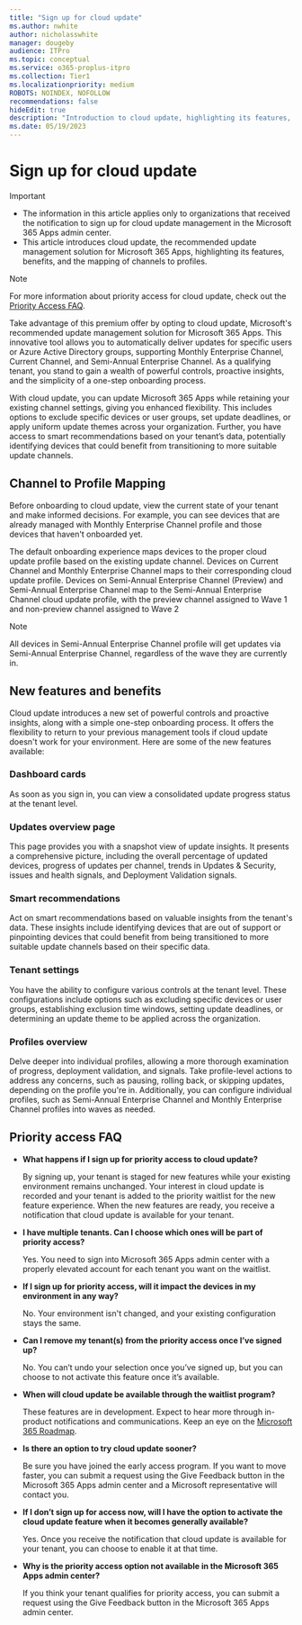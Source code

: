 ```yaml
---
title: "Sign up for cloud update"
ms.author: nwhite
author: nicholasswhite
manager: dougeby
audience: ITPro
ms.topic: conceptual
ms.service: o365-proplus-itpro
ms.collection: Tier1
ms.localizationpriority: medium
ROBOTS: NOINDEX, NOFOLLOW
recommendations: false
hideEdit: true
description: "Introduction to cloud update, highlighting its features, benefits, and the mapping of channels to profiles"
ms.date: 05/19/2023
---
```


# Sign up for cloud update

> [!IMPORTANT]
>
>- The information in this article applies only to organizations that received the notification to sign up for cloud update management in the Microsoft 365 Apps admin center.
>- This article introduces cloud update, the recommended update management solution for Microsoft 365 Apps, highlighting its features, benefits, and the mapping of channels to profiles.

> [!NOTE]
> For more information about priority access for cloud update, check out the [Priority Access FAQ](#priority-access-faq).

Take advantage of this premium offer by opting to cloud update, Microsoft's recommended update management solution for Microsoft 365 Apps. This innovative tool allows you to automatically deliver updates for specific users or Azure Active Directory groups, supporting Monthly Enterprise Channel, Current Channel, and Semi-Annual Enterprise Channel. As a qualifying tenant, you stand to gain a wealth of powerful controls, proactive insights, and the simplicity of a one-step onboarding process.

With cloud update, you can update Microsoft 365 Apps while retaining your existing channel settings, giving you enhanced flexibility. This includes options to exclude specific devices or user groups, set update deadlines, or apply uniform update themes across your organization. Further, you have access to smart recommendations based on your tenant’s data, potentially identifying devices that could benefit from transitioning to more suitable update channels.

## Channel to Profile Mapping

Before onboarding to cloud update, view the current state of your tenant and make informed decisions. For example, you can see devices that are  already managed with Monthly Enterprise Channel profile and those devices that haven't onboarded yet.

The default onboarding experience maps devices to the proper cloud update profile based on the existing update channel. Devices on Current Channel and Monthly Enterprise Channel maps to their corresponding cloud update profile. Devices on Semi-Annual Enterprise Channel (Preview) and Semi-Annual Enterprise Channel map to the Semi-Annual Enterprise Channel cloud update profile, with the preview channel assigned to Wave 1 and non-preview channel assigned to Wave 2

> [!NOTE]
> All devices in Semi-Annual Enterprise Channel profile will get updates via Semi-Annual Enterprise Channel, regardless of the wave they are currently in.

## New features and benefits

Cloud update introduces a new set of powerful controls and proactive insights, along with a simple one-step onboarding process. It offers the flexibility to return to your previous management tools if cloud update doesn't work for your environment. Here are some of the new features available:

### Dashboard cards

As soon as you sign in, you can view a consolidated update progress status at the tenant level.

### Updates overview page

This page provides you with a snapshot view of update insights. It presents a comprehensive picture, including the overall percentage of updated devices, progress of updates per channel, trends in Updates & Security, issues and health signals, and Deployment Validation signals.

### Smart recommendations

Act on smart recommendations based on valuable insights from the tenant's data. These insights include identifying devices that are out of support or pinpointing devices that could benefit from being transitioned to more suitable update channels based on their specific data.

### Tenant settings

You have the ability to configure various controls at the tenant level. These configurations include options such as excluding specific devices or user groups, establishing exclusion time windows, setting update deadlines, or determining an update theme to be applied across the organization.

### Profiles overview

Delve deeper into individual profiles, allowing a more thorough examination of progress, deployment validation, and signals. Take profile-level actions to address any concerns, such as pausing, rolling back, or skipping updates, depending on the profile you're in. Additionally, you can configure individual profiles, such as Semi-Annual Enterprise Channel and Monthly Enterprise Channel profiles into waves as needed.

## Priority access FAQ

- **What happens if I sign up for priority access to cloud update?**

    By signing up, your tenant is staged for new features while your existing environment remains unchanged. Your interest in cloud update is recorded and your tenant is added to the priority waitlist for the new feature experience. When the new features are ready, you receive a notification that cloud update is available for your tenant.

- **I have multiple tenants. Can I choose which ones will be part of priority access?**

    Yes. You need to sign into Microsoft 365 Apps admin center with a properly elevated account for each tenant you want on the waitlist.

- **If I sign up for  priority access, will it impact the devices in my environment in any way?**

    No. Your environment isn't changed, and your existing configuration stays the same.

- **Can I remove my tenant(s) from the priority access once I’ve signed up?**

    No. You can’t undo your selection once you’ve signed up, but you can choose to not activate this feature once it’s available.

- **When will cloud update be available through the waitlist program?**

    These features are in development. Expect to hear more through in-product notifications and communications. Keep an eye on the [Microsoft 365 Roadmap](https://www.microsoft.com/microsoft-365/roadmap).

- **Is there an option to try cloud update sooner?**

    Be sure you have joined the early access program. If you want to move faster, you can submit a request using the Give Feedback button in the Microsoft 365 Apps admin center and a Microsoft representative will contact you.

- **If I don’t sign up for access now, will I have the option to activate the cloud update feature when it becomes generally available?**

    Yes. Once you receive the notification that cloud update is available for your tenant, you can choose to enable it at that time.

- **Why is the priority access option not available in the Microsoft 365 Apps admin center?**

    If you think your tenant qualifies for priority access, you can submit a request using the Give Feedback button in the Microsoft 365 Apps admin center.
